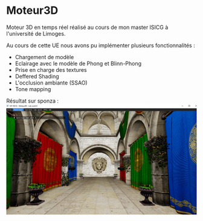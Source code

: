# Moteur3D
Moteur 3D en temps réel réalisé au cours de mon master ISICG à l'université de Limoges.

Au cours de cette UE nous avons pu implémenter plusieurs fonctionnalités :

- Chargement de modèle
- Eclairage avec le modèle de Phong et Blinn-Phong
- Prise en charge des textures
- Deffered Shading
- L'occlusion ambiante (SSAO)
- Tone mapping

Résultat sur sponza :
![](projetAO.png)
